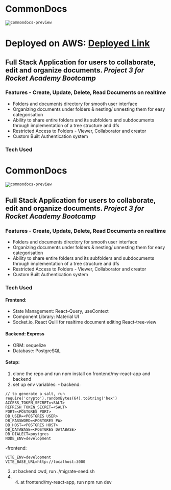 # CommonDocs

<code><img src="https://commondocs.vercel.app/assets/image-removebg-preview-09ec5f7e.png" alt="commondocs-preview"></code>

# Deployed on AWS: [Deployed Link](http://13.229.215.120/)

## Full Stack Application for users to collaborate, edit and organize documents. _Project 3 for Rocket Academy Bootcamp_

### Features - Create, Update, Delete, Read Documents on realtime

- Folders and documents directory for smooth user interface
- Organizing documents under folders & nesting/ unnesting them for easy categorisation
- Ability to share entire folders and its subfolders and subdocuments through implementation of a tree structure and dfs
- Restricted Access to Folders - Viewer, Collaborator and creator
- Custom Built Authentication system

### Tech Used

# CommonDocs

<code><img src="https://commondocs.vercel.app/assets/image-removebg-preview-09ec5f7e.png" alt="commondocs-preview"></code>

## Full Stack Application for users to collaborate, edit and organize documents. _Project 3 for Rocket Academy Bootcamp_

### Features - Create, Update, Delete, Read Documents on realtime

- Folders and documents directory for smooth user interface
- Organizing documents under folders & nesting/ unnesting them for easy categorisation
- Ability to share entire folders and its subfolders and subdocuments through implementation of a tree structure and dfs
- Restricted Access to Folders - Viewer, Collaborator and creator
- Custom Built Authentication system

### Tech Used

#### Frontend:

- State Management: React-Query, useContext
- Component Library: Material UI
- Socket.io, React Quill for realtime document editing React-tree-view

#### Backend: Express

- ORM: sequelize
- Database: PostgreSQL

#### Setup:

1. clone the repo and run npm install on frontend/my-react-app and backend
2. set up env variables: - backend:

```
// to generate a salt, run require('crypto').randomBytes(64).toString('hex')
ACCESS_TOKEN_SECRET=<SALT>
REFRESH_TOKEN_SECRET=<SALT>
PORT=<POSTGRES PORT>
DB_USER=<POSTGRES USER>
DB_PASSWORD=<POSTGRES PW>
DB_HOST=<POSTGRES HOST>
DB_DATABASE=<POSTGRES DATABASE>
DB_DIALECT=postgres
NODE_ENV=development
```

-frontend:

```
VITE_ENV=development
VITE_BASE_URL=http://localhost:3000
```

3. at backend cwd, run ./migrate-seed.sh
4. 4. at frontend/my-react-app, run npm run dev
